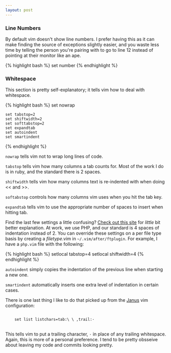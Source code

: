 ```yaml
---
layout: post
---
```


### Line Numbers

By default vim doesn't show line numbers. I
prefer having this as it can make finding the source of exceptions
slightly easier, and you waste less time by telling the person you're
pairing with to go to line 12 instead of pointing at their monitor like an ape.

{% highlight bash %}
    set number
{% endhighlight %}

### Whitespace

This section is pretty self-explanatory; it tells vim how to deal with
whitespace.

{% highlight bash %}
    set nowrap

    set tabstop=2
    set shiftwidth=2
    set softtabstop=2
    set expandtab
    set autoindent
    set smartindent
{% endhighlight %}

`nowrap` tells vim not to wrap long lines of code.

`tabstop` tells vim how many columns a tab counts for. Most of the work
I do is in ruby, and the standard there is 2 spaces.

`shiftwidth` tells vim how many columns text is re-indented with when
doing << and >>.

`softabstop` controls how many columns vim uses when you hit the tab
key.

`expandtab` tells vim to use the appropriate number of spaces to insert
when hitting tab.

Find the last few settings a little confusing? [Check out this site](http://tedlogan.com/techblog3.html) for
_little_ bit better explanation. At work, we use PHP, and our standard
is 4 spaces of indentation instead of 2. You can override these
settings on a per file type basis by creating a _filetype_.vim in
`~/.vim/after/ftplugin`. For example, I have a `php.vim` file with the
following:

{% highlight bash %}
    setlocal tabstop=4
    setlocal shiftwidth=4
{% endhighlight %}

`autoindent` simply copies the indentation of the previous line when
starting a new one.

`smartindent` automatically inserts one extra level of indentation in
certain cases.

There is one last thing I like to do that picked up from the [Janus](https://github.com/carlhuda/janus) vim
configuration:
<div class='highlight'>
<pre>
<code class='bash'>
    <span class='nb'>set </span>list <span class='nv'>listchars</span>=tab:<span class='se'>\ \ </span>,trail:&middot;
</code>
</pre>
</div>

This tells vim to put a trailing character, <code>&middot;</code> in
place of any trailing whitespace. Again, this is more of a personal
preference. I tend to be pretty obsseive about leaving my code and
commits looking pretty.
